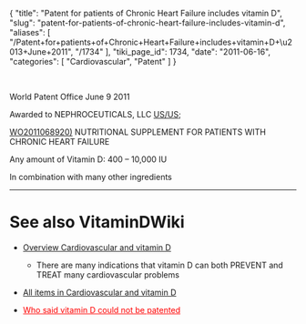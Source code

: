 {
  "title": "Patent for patients of Chronic Heart Failure includes vitamin D",
  "slug": "patent-for-patients-of-chronic-heart-failure-includes-vitamin-d",
  "aliases": [
    "/Patent+for+patients+of+Chronic+Heart+Failure+includes+vitamin+D+\u2013+June+2011",
    "/1734"
  ],
  "tiki_page_id": 1734,
  "date": "2011-06-16",
  "categories": [
    "Cardiovascular",
    "Patent"
  ]
}

&nbsp;

World Patent Office June 9 2011

Awarded to NEPHROCEUTICALS, LLC [US/US](US/US);

[WO2011068920)](http://www.wipo.int/patentscope/search/en/detail.jsf?docId=WO2011068920&recNum=34&maxRec=12428&office=&prevFilter=&sortOption=Pub+Date+Desc&queryString=ALL%3A%28%22vitamin+d%22%29&tab=PCT+Biblio%20) NUTRITIONAL SUPPLEMENT FOR PATIENTS WITH CHRONIC HEART FAILURE

Any amount of Vitamin D: 400 – 10,000 IU

In combination with many other ingredients

- - - - - - - - - 

# See also VitaminDWiki

* [Overview Cardiovascular and vitamin D](/posts/overview-cardiovascular-and-vitamin-d)

   * There are many indications that vitamin D can both PREVENT and TREAT many cardiovascular problems

* [All items in Cardiovascular and vitamin D](https://www.VitaminDWiki.com/tiki-browse_categories.php?parentId=13&sort_mode=created_desc)

* <a href="/posts/who-said-vitamin-d-could-not-be-patented" style="color: red; text-decoration: underline;" title="This link has an unknown page_id: 972">Who said vitamin D could not be patented</a>